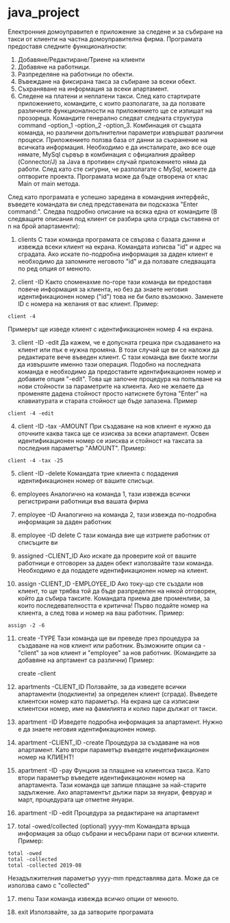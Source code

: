 # java_project
Електронния домоуправител е приложение за следене и за събиране на такси от клиенти на частна домоуправителна фирма. Програмата предоставя следните функционалности:
  1. Добавяне/Редактиране/Триене на клиенти
  2. Добавяне на работници.
  3. Разпределяне на работници по обекти.
  4. Въвеждане на фиксирана такса за събиране за всеки обект.
  5. Съхраняване на информация за всеки апартамент.
  6. Следене на платени и неплатени такси.
След като стартирате приложението, командите, с които разполагате, за да ползвате различните функционалности на приложението ще се изпишат на прозореца. Командите генерално следват следната структура
command -option_1 -option_2 -option_3. Комбинация от същата команда, но различни допълнителни параметри извършват различни процеси. Приложението ползва база от данни за съхранение на всичката информация. Необходимo e да инсталирате, ако все още нямате, MySql сървър в комбинация с официалния драйвер (Connector/J) за Java в противен случай приложението няма да работи. След като сте сигурни, че разполагате с MySql, можете да оптворите проекта. Програмата може да бъде отворена от клас Main от main метода.

След като програмата е успешно заредена в командния интерфейс, въведете командата ви след представената ви подсказка "Enter command:". Следва подробно описание на всяка една от командите (В следващите описания под клиент се разбира цяла сграда съставена от n на брой апартаменти):

  1. clients 
     С тази команда програмата се свързва с базата данни и извежда всеки клиент на екрана.
     Командата изписва "id" и адрес на сградата. Ако искате по-подробна информация за даден клиент е 
     необходимо да запомните неговото "id" и да ползвате следващата по ред опция от менюто.
  
  2. client -ID
     Както споменахме по-горе тази команда ви предоставя повече информация за клиента, но без да знаете
     неговия идентификационен номер ("id") това не би било възможно. Заменете ID с номера на желания от 
     вас клиент. Пример:
         
	client -4
	
   Примерът ще изведе клиент с идентификационен номер 4 на екрана.
 
  3. client -ID -edit
     Да кажем, че е допусната грешка при създаването на клиент или пък е нужна промяна. В този случай
     ще ви се наложи да редактирате вече въведен клиент. С тази команда вие бихте могли да извършите 
     именно тази операция. Подобно на последната команда е необходимо да предоставите идентификационен
     номер и добавите опция "-edit". Това ще започне процедура на попълване на нови стойности за
     параметрите на клиента. Ако не желаете да променяте дадена стойност просто натиснете бутона "Enter"
     на клавиатурата и старата стойност ще бъде запазена. Пример

	client -4 -edit

  4. client -ID -tax -AMOUNT 
     При създаване на нов клиент е нужно да оточните каква такса ще се изисква за всеки апартамент.
     Освен идентификационен номер се изисква и стойност на таксата за последния параметър "AMOUNT".
     Пример:

	client -4 -tax -25 

  5. client -ID -delete
     Командата трие клиента с подадения идентификационен номер от вашите списъци.	

  6. employees
     Аналогично на команда 1, тази извежда всички регистрирани работници във вашата фирма

  7. employee -ID
     Аналогично на команда 2, тази извежда по-подробна информация за даден работник

  8. employee -ID delete
     С тази команда вие ще изтриете работник от списъците ви

  9. assigned -CLIENT_ID
     Ако искате да проверите кой от вашите работници е отговорен за даден обект използвайте тази команда.
     Необходимо е да подадете идентификационен номер на клиент.
     
  10. assign -CLIENT_ID -EMPLOYEE_ID
      Ако току-що сте създали нов клиент, то ще трябва той да бъде разпределен на някой отговорен, който да събира таксите.         Командата приема две променливи, за които последевателността е критична! Първо подайте номер на клиента, а след това и       номер на ваш работник. Пример:

	assign -2 -6
  
  11. create -TYPE
      Тази команда ще ви преведе през процедура за създаване на нов клиент или работник. Възможните опции са - "client" за 
      нов клиент и "employee" за нов работник. (Командите за добавяне на апртамент са различни) Пример:
      
        create -client
  
  12. apartments -CLIENT_ID
      Ползвайте, за да изведете всички апартаменти (подклиенти) за определен клиент (сграда). Въведете клиентски номер
      като параметър. На екрана ще са изписани клиентски номер, име на фамилията и колко пари дължат от такси.
      
  13. apartment -ID
      Изведете подробна информация за апартамент. Нужно е да знаете неговия идентификационен номер.
      
  14. apartment -CLIENT_ID -create 
      Процедура за създаване на нов апартамент. Като втори параметър въведете индетификационен номер на КЛИЕНТ!
      
  15. apartment -ID -pay 
      Фунцкия за плащане на клиентска такса. Като втори параметър въведете идентификационен номер на апартамента.
      Тази команда ще запише плащане за най-старите задължение. Ако апартаментът дължи пари за януари, февруар и март,
      процедурата ще отметне януари. 
      
  16. apartment -ID -edit
      Процедура за редактиране на апартамент
      
  17. total -owed/collected (optional) yyyy-mm
      Командата връща информация за общо събрани и несъбрани пари от всички клиенти. Пример:
      
	total -owed
	total -collected
	total -collected 2019-08
	
   Незадължителния параметър yyyy-mm представлява дата. Може да се използва само с "collected"
      
  17. menu
      Тази команда извежда всичко опции от менюто.
      
  18. exit
      Използвайте, за да затворите програмата
      
